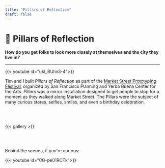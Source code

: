 ```yaml
---
title: "Pillars of Reflection"
draft: false
---
```

# 💭 Pillars of Reflection

**How do you get folks to look more closely at themselves and the city they live in?**

---

{{< youtube id="ukI_BUhv3-4">}}


Tim and I built *Pillars of Reflection* as part of the [Market Street Prototyping Festival](http://marketstreetprototyping.org/), organized by San Francisco Planning and Yerba Buena Center for the Arts. *Pillars* was a mirror installation designed to get people to stop for a moment as they walked along Market Street. The Pillars were the subject of many curious stares, selfies, smiles, and even a birthday celebration.

<br><br>

{{< gallery >}}

<br><br>

Behind the scenes, if you're curious:

{{< youtube id="0G-pe01RCTk">}}